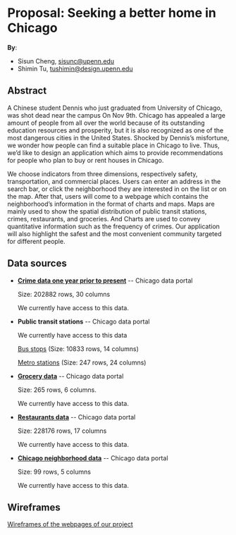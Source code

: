 # Proposal: Seeking a better home in Chicago

**By**:
* Sisun Cheng, sisunc@upenn.edu
* Shimin Tu, tushimin@design.upenn.edu

## Abstract

A Chinese student Dennis who just graduated from University of Chicago, was shot dead near the campus On Nov 9th.  Chicago has appealed a large amount of people from all over the world because of its outstanding education resources and prosperity, but it is also recognized as one of the most dangerous cities in the United States. Shocked by Dennis’s misfortune, we wonder how people can find a suitable place in Chicago to live. Thus, we’d like to design an application which aims to provide recommendations for people who plan to buy or rent houses in Chicago. 

We choose indicators from three dimensions, respectively safety, transportation, and commercial places. Users can enter an address in the search bar, or click the neighborhood they are interested in on the list or on the map. After that, users will come to a webpage which contains the neighborhood’s information in the format of charts and maps. Maps are mainly used to show the spatial distribution of public transit stations, crimes, restaurants, and groceries.  And Charts are used to convey quantitative information such as the frequency of crimes. Our application will also highlight the safest and the most convenient community targeted for different people. 

## Data sources

 -   **[Crime data one year prior to present](https://data.cityofchicago.org/api/views/dfnk-7re6/rows.json?accessType=DOWNLOAD)** -- Chicago data portal
       
       Size: 202882 rows, 30 columns
       
       We currently have access to this data.

 - 	 **Public transit stations** -- Chicago data portal

       We currently have access to this data

       [Bus stops](https://data.cityofchicago.org/Transportation/CTA-Bus-Stops/hvnx-qtky) (Size: 10833 rows, 14 columns)
       
       [Metro stations](https://data.cityofchicago.org/Transportation/Metra-Stations/nqm8-q2ym) (Size: 247 rows, 24 columns)

 - 	 **[Grocery data](https://data.cityofchicago.org/Community-Economic-Development/Grocery-Stores-2013/53t8-wyrc)** -- Chicago data portal

       Size: 265 rows, 6 columns.
       
       We currently have access to this data.

 - 	**[Restaurants data](https://data.cityofchicago.org/Health-Human-Services/Food-Inspections-Dashboard/2bnm-jnvb)** -- Chicago data portal
       
       Size: 228176 rows, 17 columns

       We currently have access to this data.

 - 	**[Chicago neighborhood data](https://data.cityofchicago.org/Facilities-Geographic-Boundaries/Boundaries-Neighborhoods/bbvz-uum9)** -- Chicago data portal

       Size: 99 rows, 5 columns

       We currently have access to this data.

## Wireframes

[Wireframes of the webpages of our project](https://docs.google.com/presentation/d/1KacXJDCtd48MNw4qAwN4etOO_sw-WKyf/edit?usp=sharing&ouid=105659771954284567391&rtpof=true&sd=true)

